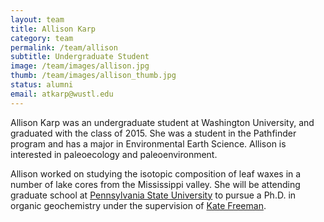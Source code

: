 ```yaml
---
layout: team
title: Allison Karp
category: team
permalink: /team/allison
subtitle: Undergraduate Student
image: /team/images/allison.jpg
thumb: /team/images/allison_thumb.jpg
status: alumni
email: atkarp@wustl.edu
---
```


Allison Karp was an undergraduate student at Washington University, and graduated with the class of 2015. She was a student in the Pathfinder program and has a major in Environmental Earth Science. Allison is interested in paleoecology and paleoenvironment.

Allison worked on studying the isotopic composition of leaf waxes in a number of lake cores from the Mississippi valley. She will be attending graduate school at [Pennsylvania State University](http://www.psu.edu/) to pursue a Ph.D. in organic geochemistry under the supervision of [Kate Freeman](http://www.khfreeman.com/index.html). 
